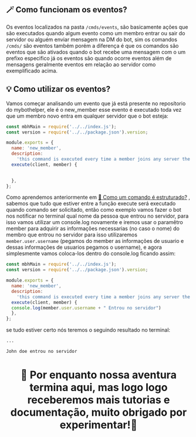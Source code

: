 
## 🪄 Como funcionam os eventos?

Os eventos localizados na pasta ``/cmds/events``, são basicamente ações que são executados quando algum evento como um membro entrar ou sair do servidor ou alguém enviar mensagem na DM do bot, sim os comandos ``/cmds/`` são eventos também porém a diferença é que os comandos são eventos que são ativados quando o bot recebe uma mensagem com o um prefixo especifico já os eventos são quando ocorre eventos além de mensagens geralmente eventos em relação ao servidor como exemplificado acima.

## 💡 Como utilizar os eventos?

Vamos começar analisando um evento que já está presente no reposítorio do mybothelper, ele é o new_member esse evento é executado toda vez que um membro novo entra em qualquer servidor que o bot esteja:

```javascript
const mbhMain = require('../../index.js');
const version = require('../../package.json').version;

module.exports = {
  name: 'new_member',
  description:
    'this command is executed every time a member joins any server the bot is on',
  execute(client, member) {
    

  },
};
```

Como aprendemos anteriormente em [🧾 Como um comando é estruturado?](https://github.com/mavinsi/mybothelper4noobs/blob/main/roadmap/s1_command.md) , sabemos que tudo que estiver entre a função execute será executado quando comando ser solicitado, então como exemplo vamos fazer o bot nos notificar no terminal qual nome da pessoa que entrou no servidor, para isso vamos utilizar um console.log novamente e iremos usar o paramêtro member para adquirir as informações necessarias (no caso o nome) do membro que entrou no servidor para isso utilizaremos ``member.user.username`` (pegamos do member as informações de usuario e dessas informações de usuarios pegamos o username), e agora simplesmente vamos coloca-los dentro do console.log ficando assim:
```javascript
const mbhMain = require('../../index.js');
const version = require('../../package.json').version;

module.exports = {
  name: 'new_member',
  description:
    'this command is executed every time a member joins any server the bot is on',
  execute(client, member) {
  console.log(member.user.username + " Entrou no servidor")
  },
};
```

se tudo estiver certo nós teremos o seguindo resultado no terminal:


```bash
...

John doe entrou no servidor 


```

<h1 align="center">🎉 Por enquanto nossa aventura termina aqui, mas logo logo receberemos mais tutorias e documentação, muito obrigado por experimentar!🎉</h1>



